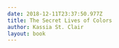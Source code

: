 ```yaml
---
date: 2018-12-11T23:37:50.977Z
title: The Secret Lives of Colors
author: Kassia St. Clair
layout: book
---
```


